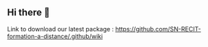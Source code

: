 ## Hi there 👋

Link to download our latest package : https://github.com/SN-RECIT-formation-a-distance/.github/wiki
